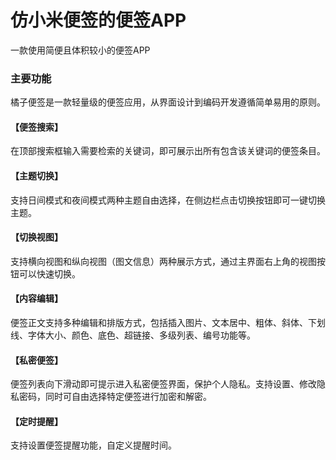 # 仿小米便签的便签APP
一款使用简便且体积较小的便签APP
### 主要功能
橘子便签是一款轻量级的便签应用，从界面设计到编码开发遵循简单易用的原则。
#### 【便签搜索】
在顶部搜索框输入需要检索的关键词，即可展示出所有包含该关键词的便签条目。
#### 【主题切换】
支持日间模式和夜间模式两种主题自由选择，在侧边栏点击切换按钮即可一键切换主题。
#### 【切换视图】
支持横向视图和纵向视图（图文信息）两种展示方式，通过主界面右上角的视图按钮可以快速切换。
#### 【内容编辑】
便签正文支持多种编辑和排版方式，包括插入图片、文本居中、粗体、斜体、下划线、字体大小、颜色、底色、超链接、多级列表、编号功能等。
#### 【私密便签】
便签列表向下滑动即可提示进入私密便签界面，保护个人隐私。支持设置、修改隐私密码，同时可自由选择特定便签进行加密和解密。
#### 【定时提醒】
支持设置便签提醒功能，自定义提醒时间。
